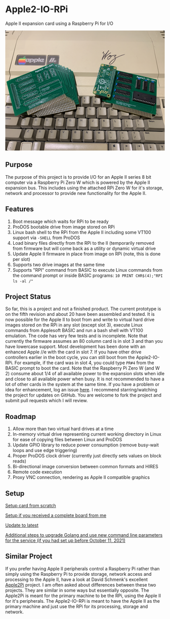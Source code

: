# Apple2-IO-RPi
Apple II expansion card using a Raspberry Pi for I/O

![Image of Board](/Hardware/Apple2IORPi.jpg)

## Purpose
The purpose of this project is to provide I/O for an Apple II series 8 bit computer via a Raspberry Pi Zero W which is powered by the Apple II expansion bus. This includes using the attached RPi Zero W for it's storage, network and processor to provide new functionality for the Apple II.

## Features
1. Boot message which waits for RPi to be ready
2. ProDOS bootable drive from image stored on RPi
3. Linux bash shell to the RPi from the Apple II including some VT100 support via `-SHELL` from ProDOS
4. Load binary files directly from the RPi to the II (temporarily removed from firmware but will come back as a utility or dynamic virtual drive
5. Update Apple II firmware in place from image on RPi (note, this is done per slot)
6. Supports two drive images at the same time
7. Supports "RPI" command from BASIC to execute Linux commands from the command prompt or inside BASIC programs: `10 PRINT CHR$(4);"RPI ls -al /"`

## Project Status
So far, this is a project and not a finished product. The current prototype is on the fifth revision and about 20 have been assembled and tested. It is now possible for the Apple II to boot from and write to virtual hard drive images stored on the RPi in any slot (except slot 3), execute Linux commands from Applesoft BASIC and run a bash shell with VT100 emulation. The code has very few tests and is incomplete. Note that currently the firmware assumes an 80 column card is in slot 3 and than you have lowercase support. Most development has been done with an enhanced Apple //e with the card in slot 7. If you have other drive controllers earlier in the boot cycle, you can still boot from the Apple2-IO-RPi. For example, if the card was in slot 4, you could type `PR#4` from the BASIC prompt to boot the card. Note that the Raspberry Pi Zero W (and W 2) consume about 1/4 of all available power to the expansion slots when idle and close to all available power when busy. It is not recommended to have a lot of other cards in the system at the same time. If you have a problem or idea for enhancement, log an issue [here](https://github.com/tjboldt/Apple2-IO-RPi/issues). I recommend starring/watching the project for updates on GitHub. You are welcome to fork the project and submit pull requests which I will review.

## Roadmap
1. Allow more than two virtual hard drives at a time
2. In-memory virtual drive representing current working directory in Linux for ease of copying files between Linux and ProDOS
3. Update GPIO library to reduce power consumption (remove busy-wait loops and use edge triggering)
4. Proper ProDOS clock driver (currently just directly sets values on block reads)
5. Bi-directional image conversion between common formats and HIRES
6. Remote code execution 
7. Proxy VNC connection, rendering as Apple II compatible graphics

## Setup
[Setup card from scratch](https://github.com/tjboldt/Apple2-IO-RPi/discussions/63)

[Setup if you received a complete board from me](https://github.com/tjboldt/Apple2-IO-RPi/discussions/64)

[Update to latest](https://github.com/tjboldt/Apple2-IO-RPi/discussions/65)

[Additional steps to upgrade Golang and use new command line parameters for the service (if you had set up before October 11, 2021)](https://github.com/tjboldt/Apple2-IO-RPi/discussions/66)

## Similar Project
If you prefer having Apple II peripherals control a Raspberry Pi rather than simply using the Raspberry Pi to provide storage, network access and processing to the Apple II, have a look at David Schmenk's excellent [Apple2Pi](https://github.com/dschmenk/apple2pi) project. I am often asked about differences between these two projects. They are similar in some ways but essentially opposite. The Apple2Pi is meant for the primary machine to be the RPi, using the Apple II for it's peripherals. The Apple2-IO-RPi is meant to have the Apple II as the primary machine and just use the RPi for its processing, storage and network.
